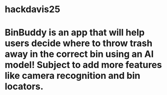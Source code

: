 # hackdavis25
# BinBuddy is an app that will help users decide where to throw trash away in the correct bin using an AI model! Subject to add more features like camera recognition and bin locators. 